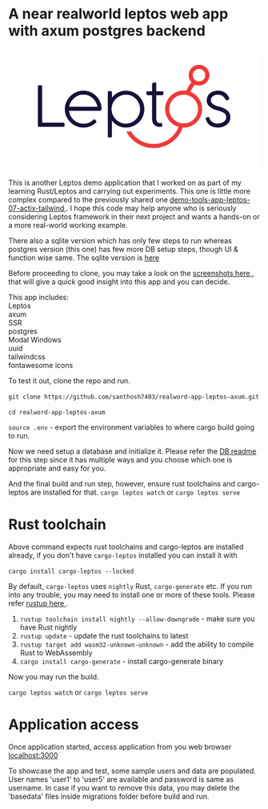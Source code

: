 A near realworld leptos web app with axum postgres backend
=======
<picture>
    <source srcset="https://raw.githubusercontent.com/leptos-rs/leptos/main/docs/logos/Leptos_logo_Solid_White.svg" media="(prefers-color-scheme: dark)">
    <img src="https://raw.githubusercontent.com/leptos-rs/leptos/main/docs/logos/Leptos_logo_RGB.svg" alt="Leptos Logo">
</picture>


This is another Leptos demo application that I worked on as part of my learning Rust/Leptos and carrying out experiments. This one is little more complex  compared to the previously shared one [ demo-tools-app-leptos-07-actix-tailwind ](https://github.com/santhosh7403/demo-tools-app-leptos-07-actix-tailwind). I hope this code may help anyone who is seriously considering Leptos framework in their next project and wants a hands-on or a more real-world working example.

There also a sqlite version which has only few steps to run whereas postgres version (this one) has few more DB setup steps, though UI & function wise same. The sqlite version is [ here ](https://github.com/santhosh7403/realword-app-leptos-axum-sqlite)


Before proceeding to clone, you may take a look on the [ screenshots here ](https://github.com/santhosh7403/realword-app-leptos-axum/blob/main/App_Screenshots.md), that will give a quick good insight into this app and you can decide.



This app includes:<br/>
        Leptos<br/>
        axum<br/>
        SSR<br/>
        postgres<br/>
        Modal Windows<br/>
        uuid<br/>
        tailwindcss<br/>
        fontawesome icons<br/>

To test it out, clone the repo and run.

`git clone https://github.com/santhosh7403/realword-app-leptos-axum.git`

`cd realword-app-leptos-axum`

`source .env`  - export the environment variables to where cargo build going to run.

Now we need setup a database and initialize it. Please refer the [ DB readme ](https://github.com/santhosh7403/realword-app-leptos-axum/blob/main/README_DATABASE.md) for this step since it has multiple ways and you choose which one is appropriate and easy for you.


And the final build and run step, however, ensure rust toolchains and cargo-leptos are installed for that.
`cargo leptos watch`  or `cargo leptos serve`


# Rust toolchain
Above command expects rust toolchains and cargo-leptos are installed already, if you don't have `cargo-leptos` installed you can install it with

`cargo install cargo-leptos --locked`

By default, `cargo-leptos` uses `nightly` Rust, `cargo-generate` etc. If you run into any trouble, you may need to install one or more of these tools. Please refer [ rustup here ](https://rustup.rs).

1. `rustup toolchain install nightly --allow-downgrade` - make sure you have Rust nightly
2. `rustup update` - update the rust toolchains to latest
3. `rustup target add wasm32-unknown-unknown` - add the ability to compile Rust to WebAssembly
4. `cargo install cargo-generate` - install cargo-generate binary

Now you may run the build.

  `cargo leptos watch`  or `cargo leptos serve`

# Application access

Once application started, access application from you web browser [ localhost:3000 ](http://localhost:3000/)

To showcase the app and test, some sample users and data are populated. User names 'user1' to 'user5' are available and password is same as username. In case if you want to remove this data, you may delete the 'basedata' files inside migrations folder before build and run.
